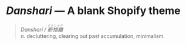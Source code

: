 # _Danshari_ — A blank Shopify theme

> _Danshari / <ruby>断捨離<rt>だんしゃり</rt></ruby>_<br>
> _n._ decluttering, clearing out past accumulation, minimalism.
